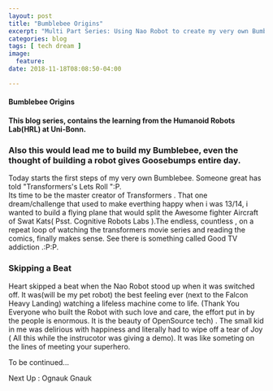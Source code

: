 ```yaml
---
layout: post
title: "Bumblebee Origins"
excerpt: "Multi Part Series: Using Nao Robot to create my very own BumbleBee . P1"
categories: blog
tags: [ tech dream ]
image:
  feature:
date: 2018-11-18T08:08:50-04:00

---
```


#### Bumblebee Origins

#### This blog series, contains the learning from the Humanoid Robots Lab(HRL) at Uni-Bonn.

### Also this would lead me to build my Bumblebee, even the thought of building a robot gives Goosebumps entire day.

Today starts the first steps of my very own Bumblebee. Someone great has told "Transformers's Lets Roll ":P.  
Its time to be the master creator of Transformers . That one dream/challenge that used to make everthing happy when i 
was 13/14, i wanted to build a flying plane that would split the Awesome fighter Aircraft 
of Swat Kats( Psst. Cognitive Robots Labs ).The endless, countless , on a repeat loop of watching the transformers movie series and reading the comics, finally
makes sense. See there is something called Good TV addiction .:P:P. 

### Skipping a Beat
Heart skipped a beat when the Nao Robot stood up when it was switched off. It was(will be my pet robot) the best 
feeling ever (next to the Falcon Heavy Landing) watching a lifeless machine come to life. (Thank You Everyone who built
the Robot with such love and care, the effort put in by the people is enormous. It is the beauty of OpenSource tech) .
The small kid in me was delirious with happiness and literally had to wipe off a tear of Joy ( All this while the instrucotor was giving a demo). It was like someting on the lines of meeting your superhero.

To be continued...


Next Up : Ognauk Gnauk

